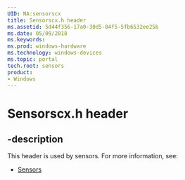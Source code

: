 ```yaml
---
UID: NA:sensorscx
title: Sensorscx.h header
ms.assetid: 5d44f356-17a0-30d5-84f5-5fb6532ee25b
ms.date: 05/09/2018
ms.keywords: 
ms.prod: windows-hardware
ms.technology: windows-devices
ms.topic: portal
tech.root: sensors
product:
- Windows
---
```


# Sensorscx.h header


## -description


This header is used by sensors. For more information, see:

- [Sensors](../_sensors/index.md)
